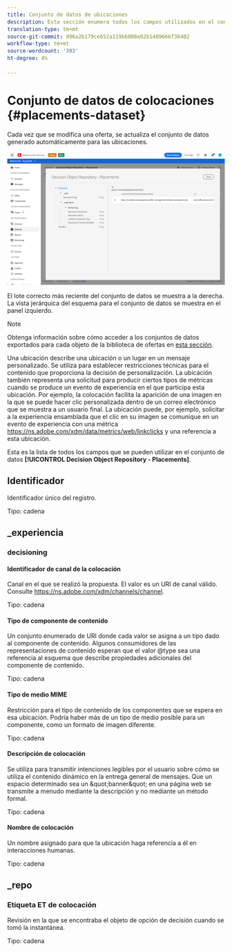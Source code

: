 ```yaml
---
title: Conjunto de datos de ubicaciones
description: Esta sección enumera todos los campos utilizados en el conjunto de datos exportado para las ubicaciones.
translation-type: tm+mt
source-git-commit: d96a2b179ce652a119b6008e02b1409666f36402
workflow-type: tm+mt
source-wordcount: '393'
ht-degree: 4%

---
```


# Conjunto de datos de colocaciones {#placements-dataset}

Cada vez que se modifica una oferta, se actualiza el conjunto de datos generado automáticamente para las ubicaciones.

![](../assets/dataset-placements.png)

El lote correcto más reciente del conjunto de datos se muestra a la derecha. La vista jerárquica del esquema para el conjunto de datos se muestra en el panel izquierdo.

>[!NOTE]
>
>Obtenga información sobre cómo acceder a los conjuntos de datos exportados para cada objeto de la biblioteca de ofertas en [esta sección](../export-catalog/access-dataset.md).

Una ubicación describe una ubicación o un lugar en un mensaje personalizado. Se utiliza para establecer restricciones técnicas para el contenido que proporciona la decisión de personalización. La ubicación también representa una solicitud para producir ciertos tipos de métricas cuando se produce un evento de experiencia en el que participa esta ubicación. Por ejemplo, la colocación facilita la aparición de una imagen en la que se puede hacer clic personalizada dentro de un correo electrónico que se muestra a un usuario final. La ubicación puede, por ejemplo, solicitar a la experiencia ensamblada que el clic en su imagen se comunique en un evento de experiencia con una métrica https://ns.adobe.com/xdm/data/metrics/web/linkclicks y una referencia a esta ubicación.

Esta es la lista de todos los campos que se pueden utilizar en el conjunto de datos **[!UICONTROL Decision Object Repository - Placements]**.

## Identificador

Identificador único del registro.

Tipo: cadena

## _experiencia

### decisioning

#### Identificador de canal de la colocación

Canal en el que se realizó la propuesta. El valor es un URI de canal válido. Consulte https://ns.adobe.com/xdm/channels/channel.

Tipo: cadena

#### Tipo de componente de contenido

Un conjunto enumerado de URI donde cada valor se asigna a un tipo dado al componente de contenido. Algunos consumidores de las representaciones de contenido esperan que el valor @type sea una referencia al esquema que describe propiedades adicionales del componente de contenido.

Tipo: cadena

#### Tipo de medio MIME

Restricción para el tipo de contenido de los componentes que se espera en esa ubicación. Podría haber más de un tipo de medio posible para un componente, como un formato de imagen diferente.

Tipo: cadena

#### Descripción de colocación

Se utiliza para transmitir intenciones legibles por el usuario sobre cómo se utiliza el contenido dinámico en la entrega general de mensajes. Que un espacio determinado sea un \&quot;banner\&quot; en una página web se transmite a menudo mediante la descripción y no mediante un método formal.

Tipo: cadena

#### Nombre de colocación

Un nombre asignado para que la ubicación haga referencia a él en interacciones humanas.

Tipo: cadena

## _repo

### Etiqueta ET de colocación

Revisión en la que se encontraba el objeto de opción de decisión cuando se tomó la instantánea.

Tipo: cadena
